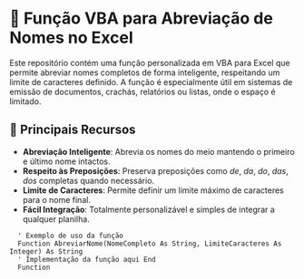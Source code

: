 # 🧩 Função VBA para Abreviação de Nomes no Excel

Este repositório contém uma função personalizada em VBA para Excel que permite abreviar nomes completos de forma inteligente, respeitando um limite de caracteres definido. A função é especialmente útil em sistemas de emissão de documentos, crachás, relatórios ou listas, onde o espaço é limitado.

## 🔹 Principais Recursos

- **Abreviação Inteligente**: Abrevia os nomes do meio mantendo o primeiro e último nome intactos.
- **Respeito às Preposições**: Preserva preposições como _de_, _da_, _do_, _das_, _dos_ completas quando necessário.
- **Limite de Caracteres**: Permite definir um limite máximo de caracteres para o nome final.
- **Fácil Integração**: Totalmente personalizável e simples de integrar a qualquer planilha.

```VBA
  ' Exemplo de uso da função
  Function AbreviarNome(NomeCompleto As String, LimiteCaracteres As Integer) As String
  ' Implementação da função aqui End
  Function
```
